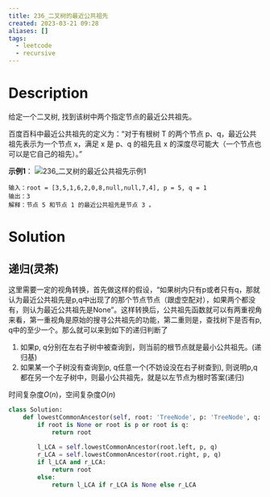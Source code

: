 ```yaml
---
title: 236_二叉树的最近公共祖先
created: 2023-03-21 09:28
aliases: []
tags:
  - leetcode 
  - recursive 
---
```


# Description

给定一个二叉树, 找到该树中两个指定节点的最近公共祖先。

百度百科中最近公共祖先的定义为：“对于有根树 T 的两个节点 p、q，最近公共祖先表示为一个节点 x，满足 x 是 p、q 的祖先且 x 的深度尽可能大（一个节点也可以是它自己的祖先）。”

**示例1**：
![236_二叉树的最近公共祖先示例1](https://assets.leetcode.com/uploads/2018/12/14/binarytree.png)

```
输入：root = [3,5,1,6,2,0,8,null,null,7,4], p = 5, q = 1
输出：3
解释：节点 5 和节点 1 的最近公共祖先是节点 3 。
```


# Solution

## 递归(灵茶)

这里需要一定的视角转换，首先做这样的假设，“如果树内只有p或者只有q，那就认为最近公共祖先是p,q中出现了的那个节点节点（跟虚空配对），如果两个都没有，则认为最近公共祖先是None”。这样转换后，公共祖先函数就可以有两重视角来看，第一重视角是原始的搜寻公共祖先的功能，第二重则是，查找树下是否有p, q中的至少一个。那么就可以来到如下的递归判断了

1. 如果p, q分别在左右子树中被查询到，则当前的根节点就是最小公共祖先。(递归基)
2. 如果某一个子树没有查询到p, q任意一个(不妨设没在右子树查到), 则说明p,q都在另一个左子树中，则最小公共祖先，就是以左节点为根时答案(递归)

时间复杂度$O(n)$，空间复杂度$O(n)$

```python
class Solution:
    def lowestCommonAncestor(self, root: 'TreeNode', p: 'TreeNode', q: 'TreeNode') -> 'TreeNode':
        if root is None or root is p or root is q:
            return root
        
        l_LCA = self.lowestCommonAncestor(root.left, p, q)
        r_LCA = self.lowestCommonAncestor(root.right, p, q)
        if l_LCA and r_LCA:
            return root
        else:
            return l_LCA if r_LCA is None else r_LCA
```
